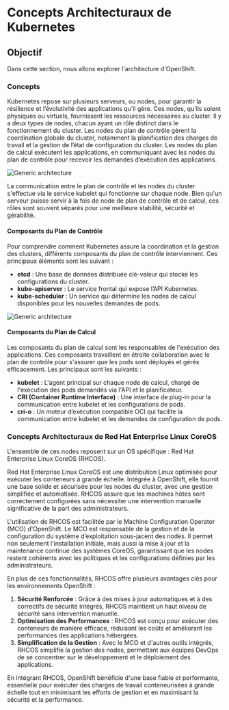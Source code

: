 # Concepts Architecturaux de Kubernetes

## Objectif

Dans cette section, nous allons explorer l'architecture d'OpenShift.

### Concepts

Kubernetes repose sur plusieurs serveurs, ou nodes, pour garantir la résilience et l’évolutivité des applications qu’il gère. Ces nodes, qu’ils soient physiques ou virtuels, fournissent les ressources nécessaires au cluster. Il y a deux types de nodes, chacun ayant un rôle distinct dans le fonctionnement du cluster. Les nodes du plan de contrôle gèrent la coordination globale du cluster, notamment la planification des charges de travail et la gestion de l’état de configuration du cluster. Les nodes du plan de calcul exécutent les applications, en communiquant avec les nodes du plan de contrôle pour recevoir les demandes d’exécution des applications.

![Generic architecture](./images/architecture.png)

La communication entre le plan de contrôle et les nodes du cluster s'effectue via le service kubelet qui fonctionne sur chaque node. Bien qu'un serveur puisse servir à la fois de node de plan de contrôle et de calcul, ces rôles sont souvent séparés pour une meilleure stabilité, sécurité et gérabilité.

#### Composants du Plan de Contrôle

Pour comprendre comment Kubernetes assure la coordination et la gestion des clusters, différents composants du plan de contrôle interviennent. Ces principaux éléments sont les suivant :

- **etcd** : Une base de données distribuée clé-valeur qui stocke les configurations du cluster.
- **kube-apiserver** : Le service frontal qui expose l’API Kubernetes.
- **kube-scheduler** : Un service qui détermine les nodes de calcul disponibles pour les nouvelles demandes de pods.

![Generic architecture](./images/control_plane.png)

#### Composants du Plan de Calcul

Les composants du plan de calcul sont les responsables de l'exécution des applications. Ces composants travaillent en étroite collaboration avec le plan de contrôle pour s'assurer que les pods sont déployés et gérés efficacement. Les principaux sont les suivants :

- **kubelet** : L'agent principal sur chaque node de calcul, chargé de l'exécution des pods demandés via l'API et le planificateur.
- **CRI (Container Runtime Interface)** : Une interface de plug-in pour la communication entre kubelet et les configurations de pods.
- **cri-o** : Un moteur d’exécution compatible OCI qui facilite la communication entre kubelet et les demandes de configuration de pods.

### Concepts Architecturaux de Red Hat Enterprise Linux CoreOS

L'ensemble de ces nodes reposent sur un OS spécifique : Red Hat Enterprise Linux CoreOS (RHCOS).

Red Hat Enterprise Linux CoreOS est une distribution Linux optimisée pour exécuter les conteneurs à grande échelle. Intégrée à OpenShift, elle fournit une base solide et sécurisée pour les nodes du cluster, avec une gestion simplifiée et automatisée. RHCOS assure que les machines hôtes sont correctement configurées sans nécessiter une intervention manuelle significative de la part des administrateurs.

L'utilisation de RHCOS est facilitée par le Machine Configuration Operator (MCO) d'OpenShift. Le MCO est responsable de la gestion et de la configuration du système d’exploitation sous-jacent des nodes. Il permet non seulement l'installation initiale, mais aussi la mise à jour et la maintenance continue des systèmes CoreOS, garantissant que les nodes restent cohérents avec les politiques et les configurations définies par les administrateurs.

En plus de ces fonctionnalités, RHCOS offre plusieurs avantages clés pour les environnements OpenShift :

1. **Sécurité Renforcée** : Grâce à des mises à jour automatiques et à des correctifs de sécurité intégrés, RHCOS maintient un haut niveau de sécurité sans intervention manuelle.
2. **Optimisation des Performances** : RHCOS est conçu pour exécuter des conteneurs de manière efficace, réduisant les coûts et améliorant les performances des applications hébergées.
3. **Simplification de la Gestion** : Avec le MCO et d'autres outils intégrés, RHCOS simplifie la gestion des nodes, permettant aux équipes DevOps de se concentrer sur le développement et le déploiement des applications.

En intégrant RHCOS, OpenShift bénéficie d'une base fiable et performante, essentielle pour exécuter des charges de travail conteneurisées à grande échelle tout en minimisant les efforts de gestion et en maximisant la sécurité et la performance.
